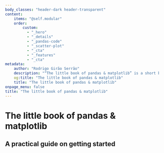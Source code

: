 ```yaml
---
body_classes: "header-dark header-transparent"
content:
    items: "@self.modular"
    order:
        custom:
          - "_hero"
          - "_details"
          - "_pandas-code"
          - "_scatter-plot"
          - "_cta"
          - "_features"
          - "_cta"
metadata:
    author: "Rodrigo Girão Serrão"
    description: "“The little book of pandas & matplotlib” is a short book that provides a practical guide to getting started with pandas and matplotlib."
    og:title: "The little book of pandas & matplotlib"
    title: "The little book of pandas & matplotlib"
onpage_menu: false
title: "The little book of pandas & matplotlib"
---
```


# The little book of pandas & matplotlib

## A practical guide on getting started
